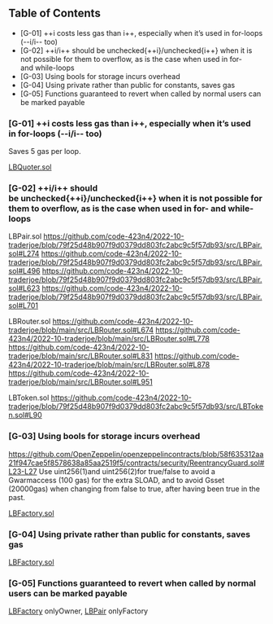 ## Table of Contents 

- [G-01] ++i costs less gas than i++, especially when it’s used in for-loops (--i/i-- too)
- [G-02] ++i/i++ should be unchecked{++i}/unchecked{i++} when it is not possible for them to overflow, as is the case when used in for- and while-loops
- [G-03] Using bools for storage incurs overhead
- [G-04] Using private rather than public for constants, saves gas
- [G-05] Functions guaranteed to revert when called by normal users can be marked payable

### [G-01] ++i costs less gas than i++, especially when it’s used in for-loops (--i/i-- too)

Saves 5 gas per loop.

[LBQuoter.sol](https://github.com/code-423n4/2022-10-traderjoe/blob/79f25d48b907f9d0379dd803fc2abc9c5f57db93/src/LBQuoter.sol#L75)

### [G-02] ++i/i++ should be unchecked{++i}/unchecked{i++} when it is not possible for them to overflow, as is the case when used in for- and while-loops

LBPair.sol
https://github.com/code-423n4/2022-10-traderjoe/blob/79f25d48b907f9d0379dd803fc2abc9c5f57db93/src/LBPair.sol#L274
https://github.com/code-423n4/2022-10-traderjoe/blob/79f25d48b907f9d0379dd803fc2abc9c5f57db93/src/LBPair.sol#L496
https://github.com/code-423n4/2022-10-traderjoe/blob/79f25d48b907f9d0379dd803fc2abc9c5f57db93/src/LBPair.sol#L623
https://github.com/code-423n4/2022-10-traderjoe/blob/79f25d48b907f9d0379dd803fc2abc9c5f57db93/src/LBPair.sol#L701

LBRouter.sol
https://github.com/code-423n4/2022-10-traderjoe/blob/main/src/LBRouter.sol#L674
https://github.com/code-423n4/2022-10-traderjoe/blob/main/src/LBRouter.sol#L778
https://github.com/code-423n4/2022-10-traderjoe/blob/main/src/LBRouter.sol#L831
https://github.com/code-423n4/2022-10-traderjoe/blob/main/src/LBRouter.sol#L878
https://github.com/code-423n4/2022-10-traderjoe/blob/main/src/LBRouter.sol#L951

LBToken.sol
https://github.com/code-423n4/2022-10-traderjoe/blob/79f25d48b907f9d0379dd803fc2abc9c5f57db93/src/LBToken.sol#L90

### [G-03] Using bools for storage incurs overhead

https://github.com/OpenZeppelin/openzeppelincontracts/blob/58f635312aa21f947cae5f8578638a85aa2519f5/contracts/security/ReentrancyGuard.sol#L23-L27 Use uint256(1)and uint256(2)for true/false to avoid a Gwarmaccess (100 gas) for the extra SLOAD, and to avoid Gsset (20000gas) when changing from false to true, after having been true in the past.

[LBFactory.sol](https://github.com/code-423n4/2022-10-traderjoe/blob/79f25d48b907f9d0379dd803fc2abc9c5f57db93/src/LBFactory.sol#L274)

### [G-04] Using private rather than public for constants, saves gas

[LBFactory.sol](https://github.com/code-423n4/2022-10-traderjoe/blob/79f25d48b907f9d0379dd803fc2abc9c5f57db93/src/LBFactory.sol#L25-L30)

### [G-05] Functions guaranteed to revert when called by normal users can be marked payable

[LBFactory](https://github.com/code-423n4/2022-10-traderjoe/blob/79f25d48b907f9d0379dd803fc2abc9c5f57db93/src/LBFactory.sol#L423) onlyOwner, [LBPair](https://github.com/code-423n4/2022-10-traderjoe/blob/79f25d48b907f9d0379dd803fc2abc9c5f57db93/src/LBPair.sol#L788) onlyFactory